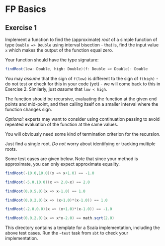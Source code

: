 # FP Basics

## Exercise 1

Implement a function to find the (approximate) *root* of a simple function of type `Double => Double` using interval bisection - that is, find the input value `x` which makes the output of the function equal zero.

Your function should have the type signature:

```scala
findRoot(low: Double, high: Double)(f: Double => Double): Double
```

You may *assume* that the sign of `f(low)` is different to the sign of `f(high)` - do not test or check for this in your code (yet) - we will come back to this in Exercise 2. Similarly, just *assume* that `low < high`.

The function should be recursive, evaluating the function at the given end points and mid-point, and then calling itself on a smaller interval where the function changes sign.

*Optional:* experts may want to consider using continuation passing to avoid repeated evaluation of the function at the same values.

You will obviously need some kind of termination criterion for the recursion.

Just find a single root. *Do not* worry about identifying or tracking multiple roots.

Some test cases are given below. Note that since your method is approximate, you can only expect approximate equality.

```scala
findRoot(-10.0,10.0)(x => x+1.0) == -1.0

findRoot(-5.0,10.0)(x => 2.0-x) == 2.0

findRoot(0.0,5.0)(x => x-1.0) == 1.0

findRoot(0.0,2.0)(x => (x+1.0)*(x-1.0)) == 1.0

findRoot(-2.0,0.0)(x => (x+1.0)*(x-1.0)) == -1.0

findRoot(0.0,2.0)(x => x*x-2.0) == math.sqrt(2.0)
```

This directory contains a template for a Scala implementation, including the above test cases. Run the `~test` task from `sbt` to check your implementation.


